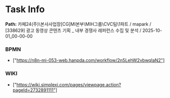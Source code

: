 # Task Info

**Path:** 카페24(주)\본사사업장\[CG]MI본부\MIH그룹\CVC팀\1파트 / mapark / [338629] 광고 동영상 콘텐츠 기획 _ 내부 경쟁사 레퍼런스 수집 및 분석 / 2025-10-01_00-00-00

### BPMN
- ["https://n8n-mi-053-web.hanpda.com/workflow/2n5LehW2vbwqIaN2"]

### WIKI
- ["https://wiki.simplexi.com/pages/viewpage.action?pageId=2732891111"]

